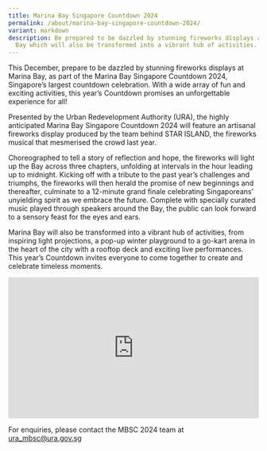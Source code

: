 ```yaml
---
title: Marina Bay Singapore Countdown 2024
permalink: /about/marina-bay-singapore-countdown-2024/
variant: markdown
description: Be prepared to be dazzled by stunning fireworks displays at Marina
  Bay which will also be transformed into a vibrant hub of activities.
---
```

This December, prepare to be dazzled by stunning fireworks displays at Marina Bay, as part of the Marina Bay Singapore Countdown 2024, Singapore’s largest countdown celebration. With a wide array of fun and exciting activities, this year’s Countdown promises an unforgettable experience for all!

Presented by the Urban Redevelopment Authority (URA), the highly anticipated Marina Bay Singapore Countdown 2024 will feature an artisanal fireworks display produced by the team behind STAR ISLAND, the fireworks musical that mesmerised the crowd last year. 

Choreographed to tell a story of reflection and hope, the fireworks will light up the Bay across three chapters, unfolding at intervals in the hour leading up to midnight. Kicking off with a tribute to the past year’s challenges and triumphs, the fireworks will then herald the promise of new beginnings and thereafter, culminate to a 12-minute grand finale celebrating Singaporeans’ unyielding spirit as we embrace the future. Complete with specially curated music played through speakers around the Bay, the public can look forward to a sensory feast for the eyes and ears.

Marina Bay will also be transformed into a vibrant hub of activities, from inspiring light projections, a pop-up winter playground to a go-kart arena in the heart of the city with a rooftop deck and exciting live performances. This year’s Countdown invites everyone to come together to create and celebrate timeless moments.

<div style="position: relative; overflow: hidden; padding-top: 56.25%; width: 100%"><iframe allowfullscreen="" allow="accelerometer; autoplay; clipboard-write; encrypted-media; gyroscope; picture-in-picture; web-share" frameborder="0" title="YouTube video player" src="https://www.youtube.com/embed/Hobgtu_auf8?si=7zHz2_JAJme4KlQp" style="position: absolute; top: 0; left: 0; width: 100%; height: 100%"></iframe></div>

For enquiries, please contact the MBSC 2024 team at [ura_mbsc@ura.gov.sg](mailto:ura_mbsc@ura.gov.sg)
